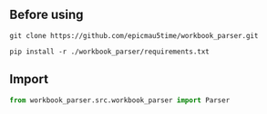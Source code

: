 ## Before using

```
git clone https://github.com/epicmau5time/workbook_parser.git
```

```
pip install -r ./workbook_parser/requirements.txt
```

## Import

```py
from workbook_parser.src.workbook_parser import Parser
```
